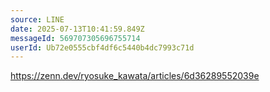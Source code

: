 ```yaml
---
source: LINE
date: 2025-07-13T10:41:59.849Z
messageId: 569707305696755714
userId: Ub72e0555cbf4df6c5440b4dc7993c71d
---
```


https://zenn.dev/ryosuke_kawata/articles/6d36289552039e